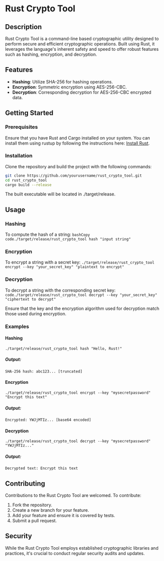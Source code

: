# Rust Crypto Tool

## Description
Rust Crypto Tool is a command-line based cryptographic utility designed to perform secure and efficient cryptographic operations. Built using Rust, it leverages the language's inherent safety and speed to offer robust features such as hashing, encryption, and decryption.

## Features
- **Hashing**: Utilize SHA-256 for hashing operations.
- **Encryption**: Symmetric encryption using AES-256-CBC.
- **Decryption**: Corresponding decryption for AES-256-CBC encrypted data.

## Getting Started

### Prerequisites
Ensure that you have Rust and Cargo installed on your system. You can install them using rustup by following the instructions here: [Install Rust](https://rustup.rs/).

### Installation
Clone the repository and build the project with the following commands:

```bash
git clone https://github.com/yourusername/rust_crypto_tool.git
cd rust_crypto_tool
cargo build --release
```

The built executable will be located in ./target/release.

## Usage

### Hashing
To compute the hash of a string:
`bashCopy code./target/release/rust_crypto_tool hash "input string"`

### Encryption
To encrypt a string with a secret key:
`./target/release/rust_crypto_tool encrypt --key "your_secret_key" "plaintext to encrypt"`

### Decryption
To decrypt a string with the corresponding secret key:
`code./target/release/rust_crypto_tool decrypt --key "your_secret_key" "ciphertext to decrypt"`

Ensure that the key and the encryption algorithm used for decryption match those used during encryption.

### Examples

#### Hashing
`./target/release/rust_crypto_tool hash "Hello, Rust!"`

##### Output:
`SHA-256 hash: abc123... [truncated]`

#### Encryption
`./target/release/rust_crypto_tool encrypt --key "mysecretpassword" "Encrypt this text"`

##### Output:
`Encrypted: YWJjMTIz... [base64 encoded]`

#### Decryption
`./target/release/rust_crypto_tool decrypt --key "mysecretpassword" "YWJjMTIz..."`
##### Output:
`Decrypted text: Encrypt this text`

## Contributing
Contributions to the Rust Crypto Tool are welcomed. To contribute:

1) Fork the repository.
2) Create a new branch for your feature.
3) Add your feature and ensure it is covered by tests.
4) Submit a pull request.

## Security
While the Rust Crypto Tool employs established cryptographic libraries and practices, it's crucial to conduct regular security audits and updates.
